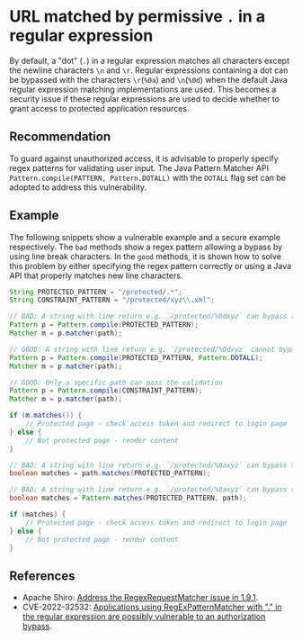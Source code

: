 # URL matched by permissive `.` in a regular expression
By default, a "dot" (`.`) in a regular expression matches all characters except the newline characters `\n` and `\r`. Regular expressions containing a dot can be bypassed with the characters `\r`(`%0a`) and `\n`(`%0d`) when the default Java regular expression matching implementations are used. This becomes a security issue if these regular expressions are used to decide whether to grant access to protected application resources.


## Recommendation
To guard against unauthorized access, it is advisable to properly specify regex patterns for validating user input. The Java Pattern Matcher API `Pattern.compile(PATTERN, Pattern.DOTALL)` with the `DOTALL` flag set can be adopted to address this vulnerability.


## Example
The following snippets show a vulnerable example and a secure example respectively. The `bad` methods show a regex pattern allowing a bypass by using line break characters. In the `good` methods, it is shown how to solve this problem by either specifying the regex pattern correctly or using a Java API that properly matches new line characters.


```java
String PROTECTED_PATTERN = "/protected/.*";
String CONSTRAINT_PATTERN = "/protected/xyz\\.xml";

// BAD: A string with line return e.g. `/protected/%0dxyz` can bypass the path check
Pattern p = Pattern.compile(PROTECTED_PATTERN);
Matcher m = p.matcher(path);

// GOOD: A string with line return e.g. `/protected/%0dxyz` cannot bypass the path check
Pattern p = Pattern.compile(PROTECTED_PATTERN, Pattern.DOTALL);
Matcher m = p.matcher(path);

// GOOD: Only a specific path can pass the validation
Pattern p = Pattern.compile(CONSTRAINT_PATTERN);
Matcher m = p.matcher(path);

if (m.matches()) {
    // Protected page - check access token and redirect to login page
} else {
    // Not protected page - render content
}

// BAD: A string with line return e.g. `/protected/%0axyz` can bypass the path check
boolean matches = path.matches(PROTECTED_PATTERN);

// BAD: A string with line return e.g. `/protected/%0axyz` can bypass the path check
boolean matches = Pattern.matches(PROTECTED_PATTERN, path);

if (matches) {
    // Protected page - check access token and redirect to login page
} else {
    // Not protected page - render content
}

```

## References
* Apache Shiro: [Address the RegexRequestMatcher issue in 1.9.1](https://github.com/apache/shiro/commit/6bcb92e06fa588b9c7790dd01bc02135d58d3f5b).
* CVE-2022-32532: [Applications using RegExPatternMatcher with "." in the regular expression are possibly vulnerable to an authorization bypass](https://cve.mitre.org/cgi-bin/cvename.cgi?name=CVE-2022-32532).
